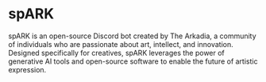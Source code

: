 # spARK
spARK is an open-source Discord bot created by The Arkadia, a community of individuals who are passionate about art, intellect, and innovation. Designed specifically for creatives, spARK leverages the power of generative AI tools and open-source software to enable the future of artistic expression.
